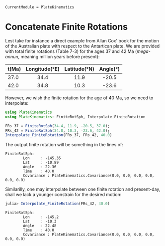 ```@meta
CurrentModule = PlateKinematics
```

# Concatenate Finite Rotations


Lest take for instance a direct example from Allan Cox' book for the motion of the Australian plate with respect to the Antartican plate. We are provided with total finite rotations (Table 7-3) for the ages 37 and 42 Ma (*mega-annun*, meaning million years before present):

| t(Ma) | Longitude(°E) | Latitude(°N) | Angle(°) |
|-------|:-------------:|:------------:|:--------:|
| 37.0  | 34.4          | 11.9         | -20.5    |
| 42.0  | 34.8          | 10.3         | -23.6    |

However, we wish the finite rotation for the age of 40 Ma, so we need to interpolate:

```julia
using PlateKinematics
using PlateKinematics: FiniteRotSph, Interpolate_FiniteRotation

FRs_37 = FiniteRotSph(34.4, 11.9, -20.5, 37.0);
FRs_42 = FiniteRotSph(34.8, 10.3, -23.6, 42.0);
Interpolate_FiniteRotation(FRs_37, FRs_42, 40.0)
```

The output finite rotation will be something in the lines of:

```REPL
FiniteRotSph:
        Lon     : -145.35
        Lat     : -10.89
        Angle   : 22.36
        Time    : 40.0
        Covariance : PlateKinematics.Covariance(0.0, 0.0, 0.0, 0.0, 0.0, 0.0)
```

Similarilly, one may interpolate between one finite rotation and present-day, shall we lack a younger constrain for the desired motion:

```julia
julia> Interpolate_FiniteRotation(FRs_42, 40.0)
```
```REPL
FiniteRotSph:
        Lon     : -145.2
        Lat     : -10.3
        Angle   : 22.48
        Time    : 40.0
        Covariance : PlateKinematics.Covariance(0.0, 0.0, 0.0, 0.0, 0.0, 0.0)
```



